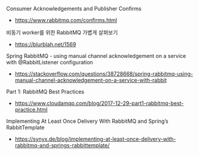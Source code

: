 

Consumer Acknowledgements and Publisher Confirms
- https://www.rabbitmq.com/confirms.html

비동기 worker를 위한 RabbitMQ 가볍게 살펴보기
- https://blurblah.net/1569

Spring RabbitMQ - using manual channel acknowledgement on a service with @RabbitListener configuration
- https://stackoverflow.com/questions/38728668/spring-rabbitmq-using-manual-channel-acknowledgement-on-a-service-with-rabbit

Part 1: RabbitMQ Best Practices
- https://www.cloudamqp.com/blog/2017-12-29-part1-rabbitmq-best-practice.html

Implementing At Least Once Delivery With RabbitMQ and Spring’s RabbitTemplate
- https://synyx.de/blog/implementing-at-least-once-delivery-with-rabbitmq-and-springs-rabbittemplate/